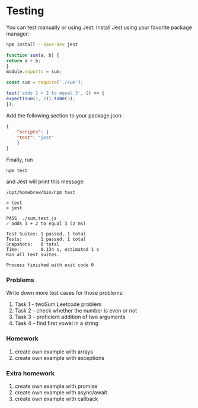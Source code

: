 # Testing 
You can test manually or using Jest:
Install Jest using your favorite package manager:

```bash
npm install --save-dev jest
```

```javascript
function sum(a, b) {
return a + b;
}
module.exports = sum;
```

```javascript
const sum = require('./sum');

test('adds 1 + 2 to equal 3', () => {
expect(sum(1, 2)).toBe(3);
});
```

Add the following section to your package.json:
```json
{    
    "scripts": {
    "test": "jest"
    }
}
```

Finally, run 
```
npm test 
```
and Jest will print this message:
```
/opt/homebrew/bin/npm test

> test
> jest

PASS  ./sum.test.js
✓ adds 1 + 2 to equal 3 (2 ms)

Test Suites: 1 passed, 1 total
Tests:       1 passed, 1 total
Snapshots:   0 total
Time:        0.134 s, estimated 1 s
Ran all test suites.

Process finished with exit code 0
```

### Problems
Write down more test cases for those problems:
1. Task 1 - twoSum Leetcode problem
2. Task 2 - check whether the number is even or not
3. Task 3 - proficient addition of two arguments
4. Task 4 - find first vowel in a string

### Homework
1. create own example with arrays
2. create own example with exceptions

### Extra homework
1. create own example with promise
2. create own example with async/await
3. create own example with callback